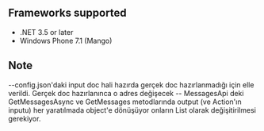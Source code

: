 ## Frameworks supported
- .NET 3.5 or later
- Windows Phone 7.1 (Mango)

## Note
--config.json'daki input doc hali hazırda gerçek doc hazırlanmadığı için elle verildi. Gerçek doc hazırlanınca o adres değişecek
-- MessagesApi deki GetMessagesAsync ve GetMessages metodlarında output (ve Action'ın inputu) her yaratılmada object'e dönüşüyor onların List<MessageInfo> olarak değişitirilmesi gerekiyor.
``` 


